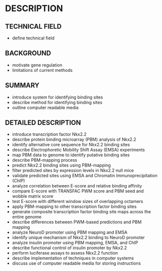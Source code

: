 # DESCRIPTION

## TECHNICAL FIELD

- define technical field

## BACKGROUND

- motivate gene regulation
- limitations of current methods

## SUMMARY

- introduce system for identifying binding sites
- describe method for identifying binding sites
- outline computer readable media

## DETAILED DESCRIPTION

- introduce transcription factor Nkx2.2
- describe protein binding microarray (PBM) analysis of Nkx2.2
- identify alternative core sequence for Nkx2.2 binding sites
- describe Electrophoretic Mobility Shift Assay (EMSA) experiments
- map PBM data to genome to identify putative binding sites
- describe PBM-mapping process
- predict Nkx2.2 binding sites using PBM-mapping
- filter predicted sites by expression levels in Nkx2.2 null mice
- validate predicted sites using EMSA and Chromatin Immunoprecipitation (ChIP)
- analyze correlation between E-score and relative binding affinity
- compare E-score with TRANSFAC PWM score and PBM seed and wobble matrix score
- test E-score with different window sizes of overlapping octamers
- apply PBM-mapping to other transcription factor binding sites
- generate composite transcription factor binding site maps across the entire genome
- describe differences between PWM-based predictions and PBM mapping
- analyze NeuroD promoter using PBM mapping and EMSA
- identify unique mechanism of Nkx2.2 binding to NeuroD promoter
- analyze insulin promoter using PBM mapping, EMSA, and ChIP
- describe functional control of insulin promoter by Nkx2.2
- perform luciferase assays to assess Nkx2.2 function
- describe implementation of techniques in computer systems
- discuss use of computer readable media for storing instructions

